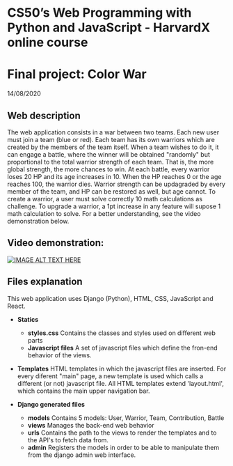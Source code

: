 # CS50’s Web Programming with Python and JavaScript - HarvardX online course
# Final project: Color War
14/08/2020
## Web description
The web application consists in a war between two teams. Each new user must join a team (blue or red). Each team has its own warriors which are created by the members of the team itself. When a team wishes to do it, it can engage a battle, where the winner will be obtained "randomly" but proportional to the total warrior strength of each team. That is, the more global strength, the more chances to win. At each battle, every warrior loses 20 HP and its age increases in 10. When the HP reaches 0 or the age reaches 100, the warrior dies. Warrior strength can be updagraded by every member of the team, and HP can be restored as well, but age cannot. To create a warrior, a user must solve correctly 10 math calculations as challenge. To upgrade a warrior, a 1pt increase in any feature will supose 1 math calculation to solve. For a better understanding, see the video demonstration below.

## Video demonstration:

[![IMAGE ALT TEXT HERE](https://img.youtube.com/vi/JZOHD0KIwew/0.jpg)](https://youtu.be/JZOHD0KIwew)


## Files explanation
This web application uses Django (Python), HTML, CSS, JavaScript and React.
- **Statics**
    - **styles.css**
    Contains the classes and styles used on different web parts
    - **Javascript files**
    A set of javascript files which define the fron-end behavior of the views.
- **Templates**
    HTML templates in which the javascript files are inserted. For every diferent "main" page, a new template is used which calls a different (or not) javascript file.
All HTML templates extend 'layout.html', which contains the main upper navigation bar.

- **Django generated files**
    - **models**
    Contains 5 models: User, Warrior, Team, Contribution, Battle
    - **views**
    Manages the back-end web behavior
    - **urls**
    Contains the path to the views to render the templates and to the API's to fetch data from.
    - **admin**
    Registers the models in order to be able to manipulate them from the django admin web interface. 